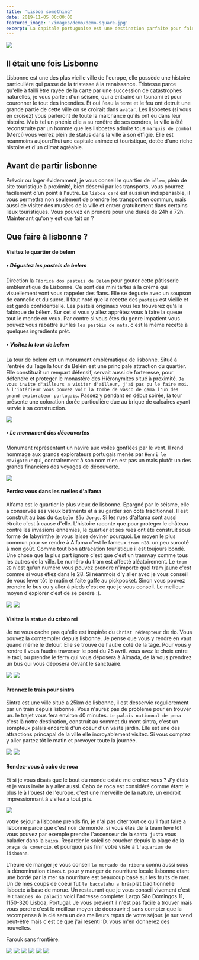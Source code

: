 ```yaml
---
title: 'Lisboa something'
date: 2019-11-05 00:00:00
featured_image: '/images/demo/demo-square.jpg'
excerpt: La capitale portuguaise est une destination parfaite pour faire un citybreak. Vous avez marre de votre routine et voulez decouvrir une nouvelle ville, culture aucours d'un séjour relativement court ? prenez vous clic et vos clac ... direction Lisbonne :).
---
```


![](/images/lisboa-post/IMG_2493.jpg)

## Il était une fois Lisbonne

Lisbonne est une des plus vieille ville de l'europe, elle possède une histoire particulière qui passe de la tristesse à la renaissance. 
Tristesse parce qu'elle à failli être rayée de la carte par une succession de catastrophes naturelles, je vous parle : d'un séisme, qui a entrainé un tsunami et pour couronner le tout des incendies. Et oui l'eau la terre et le feu ont detruit une grande partie de cette ville on se croirait dans `avatar`. Les lisboetes (si vous en croisez) vous parleront de toute la malchance qu'ils ont eu dans leur histoire. Mais tel un phénix elle a su renêtre de ses cendres, la ville à été reconstruite par un homme que les lisboetes admire tous `marquis de pombal` (Merci) vous verrez plein de status dans la ville à son éffigie. Elle est néanmoins aujourd'hui une capitale animée et touristique, dotée d'une riche histoire et d'un climat agréable.

## Avant de partir lisbonne
Prévoir ou loger évidemment, je vous conseil le quartier de `bélem`, plein de site touristique à proximité, bien déservi par les transports, vous pourrez facilement d'un point à l'autre.
Le `lisboa card` est aussi un indispensable, il vous permettra non seulement de prendre les transport en commun, mais aussi de visiter des musées de la ville et entrer gratuitement dans certains lieux touristiques. Vous pouvez en prendre pour une durée de 24h à 72h. Maintenant qu'on y est que fait on ? 

## Que faire à lisbonne ?

#### Visitez le quartier de belem
##### • Dégustez les pasteis de belem
Direction la `Fábrica dos pastéis de Belém` pour gouter cette pâtisserie emblematique de Lisbonne. Ce sont des mini tartes à la crème qui visuellement vont vous rappeler des flans. Elle se deguste avec un soupson de cannelle et du sucre. Il faut noté que la recette des `pasteis` est vieille et est gardé confidentielle. Les pastéis originaux vous les trouverez qu'à la fabirque de bélem. Sur cet si vous y allez apprêtez vous à faire la queue tout le monde en veux. Par contre si vous êtes du genre impatient vous pouvez vous rabattre sur les `les pastéis de nata`. c'est la même recette à quelques ingrédients prêt.

##### • Visitez la tour de belem
La tour de belem est un monument emblématique de lisbonne. Situé à l'entrée du Tage la tour de Belém est une principale attraction du quartier. Elle constituait un rempart défensif, servait aussi de forteresse, pour défendre et proteger le monastère des Hiéronymites situé à proximité. `Je vous invite d'ailleurs a visiter d'ailleur, j'ai pas pu le faire moi. à l'intérieur vous pouvez voir la tombe de vasco de gama l'un des grand explorateur portugais`. Passez y pendant en début soirée, la tour présente une coloration dorée particulière due au brique de calcaires ayant servie à sa construction.

![](/images/lisboa-post/IMG_2645.jpg)

##### • Le momument des découvertes
Monument représentant un navire aux voiles gonflées par le vent. Il rend hommage aux grands explorateurs portugais menés par `Henri le Navigateur` qui, contrairement à son nom n'en est pas un mais plutôt un des grands financiers des voyages de découverte.

![](/images/lisboa-post/IMG_2509.jpg)

#### Perdez vous dans les ruelles d'alfama
Alfama est le quartier le plus vieux de lisbonne. Epargné par le séisme, elle a conservée ses vieux batiments et a su garder son coté traditionnel. Il est construit au bas du `Castelo São Jorge`. Si les rues d'alfama sont aussi étroite c'est à cause d'elle. L'histoire raconte que pour proteger le château contre les invasions ennemies, le quartier et ses rues ont été construit sous forme de labyrinthe je vous laisse deviner pourquoi. Le moyen le plus commun pour se rendre à Alfama c'est le fameux `tram n28`. un peu surcoté à mon goût. Comme tout bon attracation touristique il est toujours bondé. Une chose que la plus part ignore c'est que c'est un tramway comme tous les autres de la ville. Le numéro du tram est affecté aléatoirement. Le `tram 28` n'est qu'un numéro vous pouvez prendre n'importe quel tram jaune c'est comme si vous étiez dans le 28. Si néanmois d'y aller avec je vous conseil de vous lever tôt le matin et faite gaffe au pickpocket. Sinon vous pouvez prendre le bus ou y aller à pieds c'est ce que je vous conseil. Le meilleur moyen d'explorer c'est de se perdre :). 

<div class="gallery" data-columns="1">
	<img src="/images/lisboa-post/IMG_2458.jpg">
	<img src="/images/lisboa-post/IMG_3342.jpg">
</div>

#### Visitez la statue du cristo rei

Je ne vous cache pas qu'elle est inspirée du `Christ rédempteur` de rio. Vous pouvez la comtempler depuis lisbonne. Je pense que vous y rendre en vaut quand même le detour. Elle se trouve de l'autre coté de la tage. Pour vous y rendre il vous faudra traverser le pont du 25 avril. vous avez le choix entre le taxi, ou prendre le ferry qui vous déposera à Almada, de là vous prendrez un bus qui vous déposera devant le sanctuaire. 

<div class="gallery" data-columns="1">
	<img src="/images/lisboa-post/IMG_2877.jpg">
	<img src="/images/lisboa-post/IMG_2913.jpg">
</div>

#### Prennez le train pour sintra
Sintra est une ville situé a 25km de lisbonne, il est desservie regulierement par un train depuis lisbonne. Vous n'aurez pas de probleme pour en trouver un. le trajet vous fera environ 40 minutes. `Le palais nationnal de pena` c'est là notre destination, construit au sommet du mont sintra, c'est un sompteux palais encerclé d'un coeur d'un vaste jardin. Elle est une des attractions princapal de la ville elle incroyablement visitez. Si vous comptez y aller partez tôt le matin et prevoyer toute la journée.

<div class="gallery" data-columns="1">
	<img src="/images/lisboa-post/IMG_4086.jpg">
	<img src="/images/lisboa-post/IMG_4171.jpg">
</div>

#### Rendez-vous à cabo de roca
Et si je vous disais que le bout du monde existe me croirez vous ? J'y étais et je vous invite à y aller aussi. Cabo de roca est considéré comme étant le plus le à l'ouest de l'europe. c'est une merveille de la nature, un endroit impressionnant à visitez a tout pris.

![](/images/lisboa-post/IMG_4193.jpg)

votre sejour a lisbonne prends fin, je n'ai pas citer tout ce qu'il faut faire a lisbonne parce que c'est noir de monde. si vous êtes de la team leve tôt vous pouvez par exemple prendre l'ascenseur de la `santa justa` vous balader dans la `baixa`. Regarder le soleil se coucher depuis la plage de la  `praça de comercio`.
et pourquoi pas finir votre viste à `l'aquarium de lisbonne`.

L'heure de manger je vous conseil `la mercado da ribera` connu aussi sous la dénomination `timeout`. pour y manger de nourriture locale lisbonne etant une bordé par la mer sa nourriture est beaucoup basé sur les fruits de mer. Un de mes coups de coeur fut `le baccalahu a bràs`plat traditionnelle lisboete à base de morue. Un restaurant que je vous conseil vivement c'est le `Chamines do palacio` voici l'adresse complete: Largo São Domingos 11, 1150-320 Lisboa, Portugal. Je vous previent il n'est pas facile a trouver mais vous perdre c'est le meilleur moyen de decrouvir :) sans compter que la recompense à la clé sera un des meilleurs repas de votre séjour. je sur vend peut-être mais c'est ce que j'ai resenti :D. vous m'en donnerez des nouvelles.

Farouk sans frontière.


<div class="gallery" data-columns="3">
    <img src="/images/demo/demo-portrait.jpg">
    <img src="/images/demo/demo-landscape.jpg">
    <img src="/images/demo/demo-square.jpg">
    <img src="/images/demo/demo-square.jpg">
    <img src="/images/demo/demo-square.jpg">
    <img src="/images/demo/demo-landscape-2.jpg">
</div>
